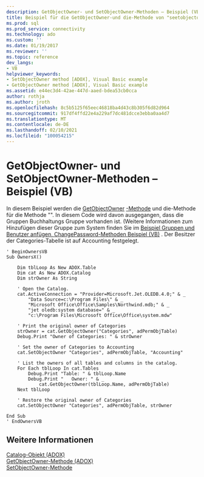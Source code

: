 ```yaml
---
description: GetObjectOwner- und SetObjectOwner-Methoden – Beispiel (VB)
title: Beispiel für die GetObjectOwner-und die-Methode von "seetobjectowner" (VB) Microsoft-Dokumentation
ms.prod: sql
ms.prod_service: connectivity
ms.technology: ado
ms.custom: ''
ms.date: 01/19/2017
ms.reviewer: ''
ms.topic: reference
dev_langs:
- VB
helpviewer_keywords:
- SetObjectOwner method [ADOX], Visual Basic example
- GetObjectOwner method [ADOX], Visual Basic example
ms.assetid: e44ec3d4-42ae-447d-aaed-bdea53cb0cca
author: rothja
ms.author: jroth
ms.openlocfilehash: 8c5b5125f65eec46818ba4d43c8b305f6d82d964
ms.sourcegitcommit: 917df4ffd22e4a229af7dc481dcce3ebba0aa4d7
ms.translationtype: MT
ms.contentlocale: de-DE
ms.lasthandoff: 02/10/2021
ms.locfileid: "100054215"
---
```

# <a name="getobjectowner-and-setobjectowner-methods-example-vb"></a>GetObjectOwner- und SetObjectOwner-Methoden – Beispiel (VB)
In diesem Beispiel werden die [GetObjectOwner](./getobjectowner-method-adox.md) [-Methode](./setobjectowner-method.md) und die-Methode für die Methode "". In diesem Code wird davon ausgegangen, dass die Gruppen Buchhaltungs Gruppe vorhanden ist. (Weitere Informationen zum Hinzufügen dieser Gruppe zum System finden Sie im [Beispiel Gruppen und Benutzer anfügen, ChangePassword-Methoden Beispiel (VB)](./groups-and-users-append-changepassword-methods-example-vb.md) . Der Besitzer der Categories-Tabelle ist auf Accounting festgelegt.  
  
```  
' BeginOwnersVB  
Sub OwnersX()  
  
    Dim tblLoop As New ADOX.Table  
    Dim cat As New ADOX.Catalog  
    Dim strOwner As String  
  
    ' Open the Catalog.  
    cat.ActiveConnection = "Provider=Microsoft.Jet.OLEDB.4.0;" & _  
        "Data Source=c:\Program Files\" & _  
        "Microsoft Office\Office\Samples\Northwind.mdb;" & _  
        "jet oledb:system database=" & _  
        "c:\Program Files\Microsoft Office\Office\system.mdw"  
  
    ' Print the original owner of Categories  
    strOwner = cat.GetObjectOwner("Categories", adPermObjTable)  
    Debug.Print "Owner of Categories: " & strOwner  
  
    ' Set the owner of Categories to Accounting  
    cat.SetObjectOwner "Categories", adPermObjTable, "Accounting"  
  
    ' List the owners of all tables and columns in the catalog.  
    For Each tblLoop In cat.Tables  
        Debug.Print "Table: " & tblLoop.Name  
        Debug.Print "   Owner: " & _  
            cat.GetObjectOwner(tblLoop.Name, adPermObjTable)  
    Next tblLoop  
  
    ' Restore the original owner of Categories  
    cat.SetObjectOwner "Categories", adPermObjTable, strOwner  
  
End Sub  
' EndOwnersVB  
```  
  
## <a name="see-also"></a>Weitere Informationen  
 [Catalog-Objekt (ADOX)](./catalog-object-adox.md)   
 [GetObjectOwner-Methode (ADOX)](./getobjectowner-method-adox.md)   
 [SetObjectOwner-Methode](./setobjectowner-method.md)